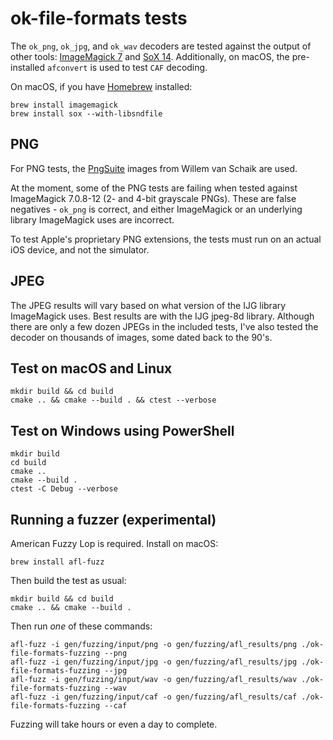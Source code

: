 # ok-file-formats tests

The `ok_png`, `ok_jpg`, and `ok_wav` decoders are tested against the output of other tools: [ImageMagick 7](https://www.imagemagick.org/) and [SoX 14](http://sox.sourceforge.net/). Additionally, on macOS, the pre-installed `afconvert` is used to test `CAF` decoding.

On macOS, if you have [Homebrew](http://brew.sh/) installed:

    brew install imagemagick
    brew install sox --with-libsndfile

## PNG

For PNG tests, the [PngSuite](http://www.schaik.com/pngsuite/pngsuite.html) images from Willem van Schaik are used.

At the moment, some of the PNG tests are failing when tested against ImageMagick 7.0.8-12 (2- and 4-bit grayscale PNGs). These are false negatives - `ok_png` is correct, and either ImageMagick or an underlying library ImageMagick uses are incorrect.

To test Apple's proprietary PNG extensions, the tests must run on an actual iOS device, and not the simulator.

## JPEG

The JPEG results will vary based on what version of the IJG library ImageMagick uses. Best results are with the IJG jpeg-8d library. Although there are only a few dozen JPEGs in the included tests, I've also tested the decoder on thousands of images, some dated back to the 90's.

## Test on macOS and Linux

    mkdir build && cd build
    cmake .. && cmake --build . && ctest --verbose

## Test on Windows using PowerShell

    mkdir build
    cd build
    cmake ..
    cmake --build .
    ctest -C Debug --verbose

## Running a fuzzer (experimental)

American Fuzzy Lop is required. Install on macOS:

    brew install afl-fuzz

Then build the test as usual:

    mkdir build && cd build
    cmake .. && cmake --build .

Then run *one* of these commands:

    afl-fuzz -i gen/fuzzing/input/png -o gen/fuzzing/afl_results/png ./ok-file-formats-fuzzing --png
    afl-fuzz -i gen/fuzzing/input/jpg -o gen/fuzzing/afl_results/jpg ./ok-file-formats-fuzzing --jpg
    afl-fuzz -i gen/fuzzing/input/wav -o gen/fuzzing/afl_results/wav ./ok-file-formats-fuzzing --wav
    afl-fuzz -i gen/fuzzing/input/caf -o gen/fuzzing/afl_results/caf ./ok-file-formats-fuzzing --caf

Fuzzing will take hours or even a day to complete.
